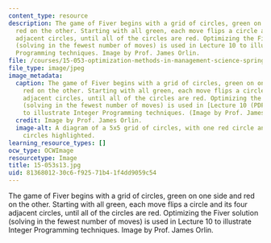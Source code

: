 ```yaml
---
content_type: resource
description: The game of Fiver begins with a grid of circles, green on one side and
  red on the other. Starting with all green, each move flips a circle and its four
  adjacent circles, until all of the circles are red. Optimizing the Fiver solution
  (solving in the fewest number of moves) is used in Lecture 10 to illustrate Integer
  Programming techniques. Image by Prof. James Orlin.
file: /courses/15-053-optimization-methods-in-management-science-spring-2013/8136801230c6f92571b41f4dd9059c54_15-053s13.jpg
file_type: image/jpeg
image_metadata:
  caption: The game of Fiver begins with a grid of circles, green on one side and
    red on the other. Starting with all green, each move flips a circle and its four
    adjacent circles, until all of the circles are red. Optimizing the Fiver solution
    (solving in the fewest number of moves) is used in [Lecture 10 (PDF)](/courses/15-053-optimization-methods-in-management-science-spring-2013/resources/mit15_053s13_lec10)
    to illustrate Integer Programming techniques. (Image by Prof. James Orlin.)
  credit: Image by Prof. James Orlin.
  image-alt: A diagram of a 5x5 grid of circles, with one red circle and its adjacent
    circles highlighted.
learning_resource_types: []
ocw_type: OCWImage
resourcetype: Image
title: 15-053s13.jpg
uid: 81368012-30c6-f925-71b4-1f4dd9059c54
---
```

The game of Fiver begins with a grid of circles, green on one side and red on the other. Starting with all green, each move flips a circle and its four adjacent circles, until all of the circles are red. Optimizing the Fiver solution (solving in the fewest number of moves) is used in Lecture 10 to illustrate Integer Programming techniques. Image by Prof. James Orlin.